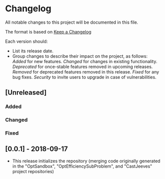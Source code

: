 # Changelog
All notable changes to this project will be documented in this file.

The format is based on [Keep a Changelog](http://keepachangelog.com/en/1.0.0/)

Each version should:
- List its release date.
- Group changes to describe their impact on the project, as follows:
*Added* for new features.
*Changed* for changes in existing functionality.
*Deprecated* for once-stable features removed in upcoming releases.
*Removed* for deprecated features removed in this release.
*Fixed* for any bug fixes.
*Security* to invite users to upgrade in case of vulnerabilities.

## [Unreleased]
### Added

### Changed

### Fixed

## [0.0.1] - 2018-09-17
- This release initializes the repository
(merging code originally generated in the "OptSandbox",
     "OptEfficiencySubProblem", and "CastJeeves" project repositories)